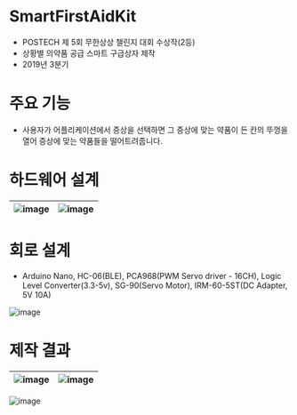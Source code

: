 # SmartFirstAidKit
- POSTECH 제 5회 무한상상 챌린지 대회 수상작(2등)
- 상황별 의약품 공급 스마트 구급상자 제작
- 2019년 3분기

# 주요 기능
- 사용자가 어플리케이션에서 증상을 선택하면 그 증상에 맞는 약품이 든 칸의 뚜껑을 열어 증상에 맞는 약품들을 떨어트려줍니다.

# 하드웨어 설계
![image](https://github.com/user-attachments/assets/228c04e4-5b1b-45dd-8e57-775466c57491)|![image](https://github.com/user-attachments/assets/a93d9864-c0ac-41ec-9ced-7fa2391389e0)
--|--

# 회로 설계
- Arduino Nano, HC-06(BLE), PCA968(PWM Servo driver - 16CH), Logic Level Converter(3.3-5v), SG-90(Servo Motor), IRM-60-5ST(DC Adapter, 5V 10A)
  
![image](https://github.com/user-attachments/assets/f2f5470e-6fd0-43e6-a31c-c98d7716a2b3)


# 제작 결과
![image](https://github.com/user-attachments/assets/a65db9ea-a510-42ea-8830-7a8074e75933)|![image](https://github.com/user-attachments/assets/6d910327-4426-4e03-bc28-d8f4d0a5c667)
--|--

![image](https://github.com/Neibce/SmartFirstAidKit/assets/18096595/31d52170-2846-42d5-9ee8-c0c370f0641d)

